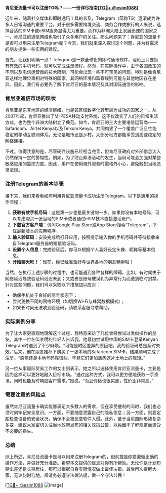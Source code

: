 **肯尼亚流量卡可以注册TG吗？——一份详尽指南[[TG💪+ @esim1088](https://t.me/s/esim1088)]**

近年来，随着社交媒体和即时通讯工具的普及，Telegram（简称TG）逐渐成为许多人日常沟通的重要平台。对于很多需要跨境交流、商务合作或旅行的人来说，选择合适的SIM卡或eSIM服务显得尤为重要。而作为非洲大陆上发展迅速的国家之一，肯尼亚的通信网络也吸引了众多用户的关注。那么问题来了：肯尼亚的流量卡是否可以用来注册Telegram呢？今天，我们就来深入探讨这个问题，并为有需求的朋友提供一些实用的建议。

首先，让我们明确一点：Telegram是一款全球化的即时通讯软件，理论上只要拥有有效的手机号码，就可以完成注册流程。然而，在实际操作中，由于各国政策的不同以及电信运营商的技术限制，可能会出现一些不可预见的问题。特别是像肯尼亚这样地理位置相对特殊的国家，其网络环境和监管规则可能与其他地区存在差异。因此，我们有必要先了解下肯尼亚的基本情况及其对国际通信的影响。

### 肯尼亚通信市场的现状

肯尼亚是东非地区的经济枢纽，也是该区域数字化转型最为成功的国家之一。从2007年起，肯尼亚推出了M-PESA移动支付系统，这不仅改变了人们的日常生活方式，也为整个非洲大陆树立了典范。如今，肯尼亚的三大主要电信运营商——Safaricom、Airtel Kenya以及Telkom Kenya，共同构建了一个覆盖广泛且性能稳定的移动互联网体系。无论是城市还是乡村，大部分地方都能享受到高速稳定的网络连接。

不过，值得注意的是，尽管硬件设施已经相当完善，但肯尼亚政府对外部信息流入仍然保持一定的警惕性。例如，为了防止非法活动的发生，当局可能会加强对某些敏感应用的监控力度。因此，用户在使用海外服务时需格外小心，避免触犯当地法律法规。

### 注册Telegram的基本步骤

接下来，我们来看看如何利用肯尼亚流量卡成功注册Telegram。以下是通用的操作流程：

1. **获取有效手机号码**：这是第一步也是最关键的一步。如果你没有本地号码，可以考虑购买一张当地的SIM卡或者通过eSIM技术直接激活账户。
2. **下载官方客户端**：访问Google Play Store或App Store搜索“Telegram”，下载最新版本的应用程序。
3. **输入验证码**：安装完成后打开应用，按照提示输入你的手机号码并等待接收来自Telegram服务器的短信验证码。
4. **设置个人信息**：完成验证后，你可以根据个人喜好设定头像、昵称等基本信息。
5. **开始聊天吧！**：现在，你已经准备好与世界各地的朋友畅聊啦！

当然，在执行上述步骤的过程中，也可能遇到各种各样的障碍。比如，有时候由于网络延迟导致验证码迟迟未到；又或者是账号被误判为异常行为而遭到临时封禁。针对这些问题，我们可以采取以下措施加以应对：

- 确保手机处于良好的信号状态下；
- 尝试更换不同的网络环境（如切换Wi-Fi与蜂窝数据模式）；
- 如果长时间无法收到验证码，请联系客服寻求帮助。

### 实际案例分享

为了让大家更直观地理解这个过程，我特意采访了几位曾经尝试过类似操作的朋友。其中一位名叫李明的年轻人告诉我，他最初尝试用中国的SIM卡登录Kenyan Telegram时遇到了不少麻烦。“可能是时区差异的原因吧，我的验证码总是超时失效。”后来，他在朋友推荐下购买了一张本地的Safaricom SIM卡，结果顺利完成了注册。“感觉还是本地号码靠谱些，毕竟它们更加熟悉这片土地上的规矩。”

另一位从事国际贸易工作的女士则表示，她之所以选择使用肯尼亚流量卡，主要是因为这样可以更好地融入目标市场。“通过这种方式，我可以更方便地获取一手资讯，同时也能及时响应客户需求。”她说，“而且价格也很实惠，性价比非常高。”

### 需要注意的风险点

虽然肯尼亚流量卡确实能够满足大多数人的需求，但在享受便利的同时，我们也必须时刻牢记安全意识。一方面，不要随意泄露自己的隐私信息；另一方面，则要定期检查设备的安全状况，确保不会被恶意软件入侵。此外，鉴于当前国际形势复杂多变，建议大家密切关注当地政府发布的相关政策公告，以免因不了解规定而遭受不必要的损失。

### 总结

综上所述，肯尼亚流量卡是可以用来注册Telegram的，但前提是你要遵循正确的操作方法，并做好充分准备。希望本文提供的信息对你有所帮助。无论你是计划短期出差还是长期居住，都可以根据自身实际情况做出最佳决策。最后再次提醒大家，无论何时何地，都请务必遵守法律法规，做一个守法公民！

[[TG💪+ @esim1088](https://t.me/s/esim1088) ![Image](https://i.postimg.cc/4NQfJmqS/Snipaste-2025-05-13-00-14-12.png)]